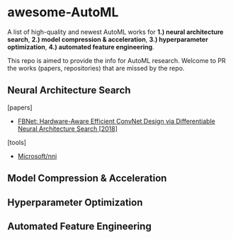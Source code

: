 # awesome-AutoML
A list of high-quality and newest AutoML works for **1.) neural architecture search**, **2.) model compression & acceleration**, **3.) hyperparameter optimization**, **4.) automated feature engineering**.  

This repo is aimed to provide the info for AutoML research. Welcome to PR the works (papers, repositories) that are missed by the repo.

## Neural Architecture Search
[papers]
- [FBNet: Hardware-Aware Efficient ConvNet Design via Differentiable Neural Architecture Search [2018]](https://arxiv.org/pdf/1812.03443.pdf)

[tools]
- [Microsoft/nni](https://github.com/Microsoft/nni)

## Model Compression & Acceleration

## Hyperparameter Optimization

## Automated Feature Engineering

